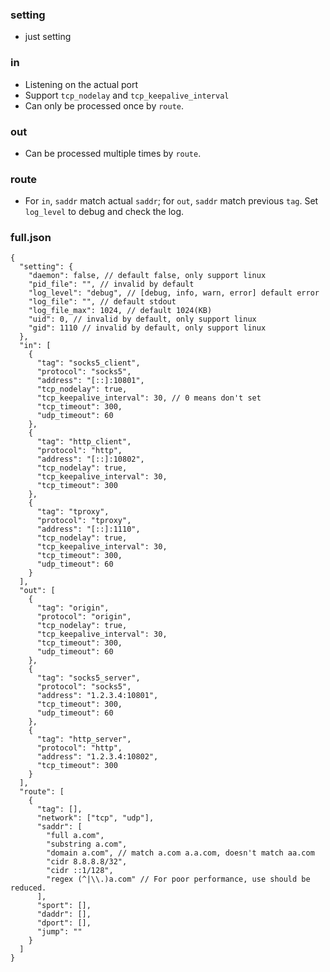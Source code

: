### setting

- just setting

### in

- Listening on the actual port
- Support `tcp_nodelay` and `tcp_keepalive_interval`
- Can only be processed once by `route`.

### out

- Can be processed multiple times by `route`.

### route

- For `in`, `saddr` match actual `saddr`; for `out`, `saddr` match previous `tag`. Set `log_level` to debug and check the log.

### full.json

```jsonc
{
  "setting": {
    "daemon": false, // default false, only support linux
    "pid_file": "", // invalid by default
    "log_level": "debug", // [debug, info, warn, error] default error
    "log_file": "", // default stdout
    "log_file_max": 1024, // default 1024(KB)
    "uid": 0, // invalid by default, only support linux
    "gid": 1110 // invalid by default, only support linux
  },
  "in": [
    {
      "tag": "socks5_client",
      "protocol": "socks5",
      "address": "[::]:10801",
      "tcp_nodelay": true,
      "tcp_keepalive_interval": 30, // 0 means don't set
      "tcp_timeout": 300,
      "udp_timeout": 60
    },
    {
      "tag": "http_client",
      "protocol": "http",
      "address": "[::]:10802",
      "tcp_nodelay": true,
      "tcp_keepalive_interval": 30,
      "tcp_timeout": 300
    },
    {
      "tag": "tproxy",
      "protocol": "tproxy",
      "address": "[::]:1110",
      "tcp_nodelay": true,
      "tcp_keepalive_interval": 30,
      "tcp_timeout": 300,
      "udp_timeout": 60
    }
  ],
  "out": [
    {
      "tag": "origin",
      "protocol": "origin",
      "tcp_nodelay": true,
      "tcp_keepalive_interval": 30,
      "tcp_timeout": 300,
      "udp_timeout": 60
    },
    {
      "tag": "socks5_server",
      "protocol": "socks5",
      "address": "1.2.3.4:10801",
      "tcp_timeout": 300,
      "udp_timeout": 60
    },
    {
      "tag": "http_server",
      "protocol": "http",
      "address": "1.2.3.4:10802",
      "tcp_timeout": 300
    }
  ],
  "route": [
    {
      "tag": [],
      "network": ["tcp", "udp"],
      "saddr": [
        "full a.com",
        "substring a.com",
        "domain a.com", // match a.com a.a.com, doesn't match aa.com
        "cidr 8.8.8.8/32",
        "cidr ::1/128",
        "regex (^|\\.)a.com" // For poor performance, use should be reduced.
      ],
      "sport": [],
      "daddr": [],
      "dport": [],
      "jump": ""
    }
  ]
}
```
